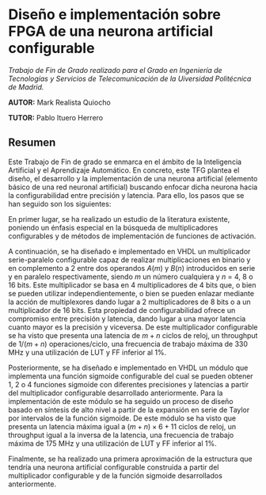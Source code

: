# Diseño e implementación sobre FPGA de una neurona artificial configurable

_Trabajo de Fin de Grado realizado para el Grado en Ingeniería de Tecnologías y Servicios de Telecomunicación de la Uiversidad Politécnica de Madrid._

**AUTOR:** Mark Realista Quiocho

**TUTOR:** Pablo Ituero Herrero

## Resumen

Este Trabajo de Fin de grado se enmarca en el ámbito de la Inteligencia Artificial y el Aprendizaje Automático. En concreto, este TFG plantea el diseño, el desarrollo y la implementación de una neurona artificial (elemento básico de una red neuronal artificial) buscando enfocar dicha neurona hacia la configurabilidad entre precisión y latencia. Para ello, los pasos que se han seguido son los siguientes: 

En primer lugar, se ha realizado un estudio de la literatura existente, poniendo un énfasis especial en la búsqueda de multiplicadores configurables y de métodos de implementación de funciones de activación.

A continuación, se ha diseñado e implementado en VHDL un multiplicador serie-paralelo configurable capaz de realizar multiplicaciones en binario y en complemento a 2 entre dos operandos $A(m)$ y $B(n)$ introducidos en serie y en paralelo respectivamente, siendo $m$ un número cualquiera y $n$ = 4, 8 o 16 bits. Este multiplicador se basa en 4 multiplicadores de 4 bits que, o bien se pueden utilizar independientemente, o bien se pueden enlazar mediante la acción de multiplexores dando lugar a 2 multiplicadores de 8 bits o a un multiplicador de 16 bits. Esta propiedad de configurabilidad ofrece un compromiso entre precisión y latencia, dando lugar a una mayor latencia cuanto mayor es la precisión y viceversa. De este multiplicador configurable se ha visto que presenta una latencia de $m+n$ ciclos de reloj, un throughput de $1/(m+n)$ operaciones/ciclo, una frecuencia de trabajo máxima de 330 MHz y una utilización de LUT y FF inferior al 1\%.

Posteriormente, se ha diseñado e implementado en VHDL un módulo que implementa una función sigmoide configurable del cual se pueden obtener 1, 2 o 4 funciones sigmoide con diferentes precisiones y latencias a partir del multiplicador configurable desarrollado anteriormente. Para la implementación de este módulo se ha seguido un proceso de diseño basado en síntesis de alto nivel a partir de la expansión en serie de Taylor por intervalos de la función sigmoide. De este módulo se ha visto que presenta un latencia máxima igual a $(m+n)\times6+11$ ciclos de reloj, un throughput igual a la inversa de la latencia, una frecuencia de trabajo máxima de 175 MHz y una utilización de LUT y FF inferior al 1\%.

Finalmente, se ha realizado una primera aproximación de la estructura que tendría una neurona artificial configurable construida a partir del multiplicador configurable y de la función sigmoide desarrollados anteriormente.
